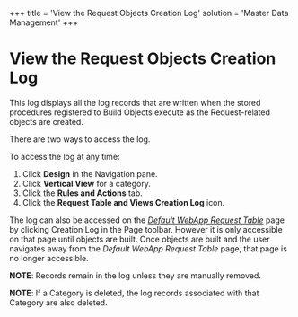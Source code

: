 +++
title = 'View the Request Objects Creation Log'
solution = 'Master Data Management'
+++

# View the Request Objects Creation Log

This log displays all the log records that are written when the stored
procedures registered to Build Objects execute as the Request-related
objects are created.

There are two ways to access the log.

To access the log at any time:

1.  Click **Design** in the Navigation pane.
2.  Click **Vertical View** for a category.
3.  Click the **Rules and Actions** tab.
4.  Click the **Request Table and Views Creation Log** icon.

The log can also be accessed on the *[Default WebApp Request
Table](../Page_Desc/Default%20WebApp%20Request%20Table.htm)* page by
clicking Creation Log in the Page toolbar. However it is only accessible
on that page until objects are built. Once objects are built and the
user navigates away from the *Default WebApp Request Table* page, that
page is no longer accessible.

**NOTE**: Records remain in the log unless they are manually removed.

**NOTE**: If a Category is deleted, the log records associated with that
Category are also deleted.
